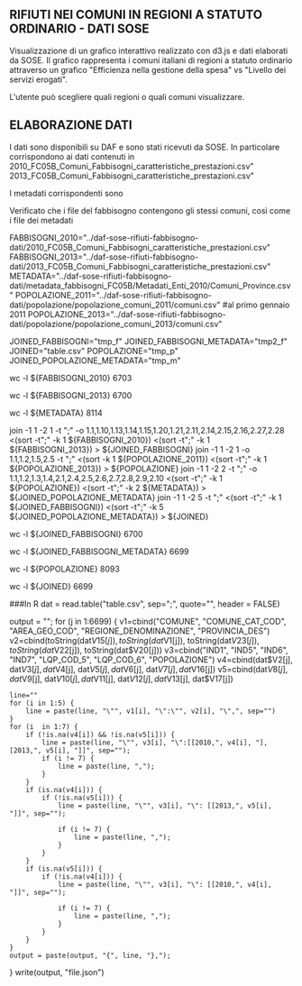 ## RIFIUTI NEI COMUNI IN REGIONI A STATUTO ORDINARIO - DATI SOSE
Visualizzazione di un grafico interattivo realizzato con d3.js e dati elaborati da SOSE. Il grafico rappresenta 
i comuni italiani di regioni a statuto ordinario attraverso un grafico "Efficienza nella gestione della spesa" vs 
"Livello dei servizi erogati".

L'utente può scegliere quali regioni o quali comuni visualizzare.

## ELABORAZIONE DATI
I dati sono disponibili su DAF e sono stati ricevuti da SOSE.
In particolare corrispondono ai dati contenuti in 2010_FC05B_Comuni_Fabbisogni_caratteristiche_prestazioni.csv"
2013_FC05B_Comuni_Fabbisogni_caratteristiche_prestazioni.csv"

I metadati corrispondenti sono 


Verificato che i file del fabbisogno contengono gli stessi comuni, così come i file dei metadati

FABBISOGNI_2010="../daf-sose-rifiuti-fabbisogno-dati/2010_FC05B_Comuni_Fabbisogni_caratteristiche_prestazioni.csv"
FABBISOGNI_2013="../daf-sose-rifiuti-fabbisogno-dati/2013_FC05B_Comuni_Fabbisogni_caratteristiche_prestazioni.csv"
METADATA="../daf-sose-rifiuti-fabbisogno-dati/metadata_fabbisogni_FC05B/Metadati_Enti_2010/Comuni_Province.csv"
POPOLAZIONE_2011="../daf-sose-rifiuti-fabbisogno-dati/popolazione/popolazione_comuni_2011/comuni.csv" #al primo gennaio 2011
POPOLAZIONE_2013="../daf-sose-rifiuti-fabbisogno-dati/popolazione/popolazione_comuni_2013/comuni.csv"

JOINED_FABBISOGNI="tmp_f"
JOINED_FABBISOGNI_METADATA="tmp2_f"
JOINED="table.csv"
POPOLAZIONE="tmp_p"
JOINED_POPOLAZIONE_METADATA="tmp_m"

wc -l ${FABBISOGNI_2010}
6703


wc -l ${FABBISOGNI_2013}
6700


wc -l ${METADATA}
8114

join -1 1 -2 1 -t ";" -o 1.1,1.10,1.13,1.14,1.15,1.20,1.21,2.11,2.14,2.15,2.16,2.27,2.28  <(sort -t";" -k 1 ${FABBISOGNI_2010}) <(sort -t";" -k 1 ${FABBISOGNI_2013}) >	${JOINED_FABBISOGNI}
join -1 1 -2 1 -o 1.1,1.2,1.5,2.5 -t ";" <(sort -k 1 ${POPOLAZIONE_2011}) <(sort -t";" -k 1 ${POPOLAZIONE_2013}) > ${POPOLAZIONE}
join -1 1 -2 2 -t ";" -o 1.1,1.2,1.3,1.4,2.1,2.4,2.5,2.6,2.7,2.8,2.9,2.10 <(sort -t";" -k 1 ${POPOLAZIONE}) <(sort -t";" -k 2 ${METADATA}) > ${JOINED_POPOLAZIONE_METADATA}
join -1 1 -2 5 -t ";"   <(sort -t";" -k 1 ${JOINED_FABBISOGNI})  <(sort -t";" -k 5 ${JOINED_POPOLAZIONE_METADATA}) > ${JOINED}


wc -l ${JOINED_FABBISOGNI}
6700


wc -l ${JOINED_FABBISOGNI_METADATA}
6699


wc -l ${POPOLAZIONE}
8093

wc -l ${JOINED}
6699

###In R
dat = read.table("table.csv", sep=";", quote="", header = FALSE)

output = "";
for (j in 1:6699) {
    v1=cbind("COMUNE", "COMUNE_CAT_COD", "AREA_GEO_COD", "REGIONE_DENOMINAZIONE", "PROVINCIA_DES")
    v2=cbind(toString(dat$V15[j]), toString(dat$V1[j]), toString(dat$V23[j]), toString(dat$V22[j]), toString(dat$V20[j]))
    v3=cbind("IND1", "IND5", "IND6", "IND7", "LQP_COD_5", "LQP_COD_6", "POPOLAZIONE")
    v4=cbind(dat$V2[j], dat$V3[j], dat$V4[j], dat$V5[j], dat$V6[j], dat$V7[j], dat$V16[j])
    v5=cbind(dat$V8[j], dat$V9[j], dat$V10[j], dat$V11[j], dat$V12[j], dat$V13[j], dat$V17[j])

    line=""
    for (i in 1:5) {
        line = paste(line, "\"", v1[i], "\":\"", v2[i], "\",", sep="")
    }
    for (i  in 1:7) {
        if (!is.na(v4[i]) && !is.na(v5[i])) {
            line = paste(line, "\"", v3[i], "\":[[2010,", v4[i], "],[2013,", v5[i], "]]", sep=""); 
            if (i != 7) {
                line = paste(line, ",");
            }
        }
        if (is.na(v4[i])) { 
            if (!is.na(v5[i])) {
                line = paste(line, "\"", v3[i], "\": [[2013,", v5[i], "]]", sep="");
            
                if (i != 7) {
                    line = paste(line, ",");
                }
            }
        }
        if (is.na(v5[i])) { 
            if (!is.na(v4[i])) {
                line = paste(line, "\"", v3[i], "\": [[2010,", v4[i], "]]", sep="");
            
                if (i != 7) {
                    line = paste(line, ",");
                }
            }
        }
    }
    output = paste(output, "{", line, "},");
}
write(output, "file.json")
